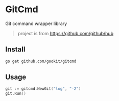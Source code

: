 # GitCmd

Git command wrapper library

> project is from https://github.com/github/hub

## Install

```bash
go get github.com/gookit/gitcmd
```

## Usage

```go
git := gitcmd.NewGit("log", "-2")
git.Run()
```
